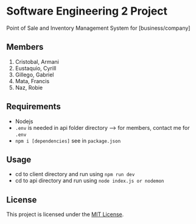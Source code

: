 # Software Engineering 2 Project

Point of Sale and Inventory Management System for [business/company]

## Members

1. Cristobal, Armani
2. Eustaquio, Cyrill
3. Gillego, Gabriel
4. Mata, Francis
5. Naz, Robie

## Requirements

- Nodejs
- `.env` is needed in api folder directory --> for members, contact me for `.env`
- `npm i [dependencies]` see in `package.json`

## Usage

- cd to client directory and run using `npm run dev`
- cd to api directory and run using `node index.js or nodemon`

## License

This project is licensed under the [MIT License](LICENSE).